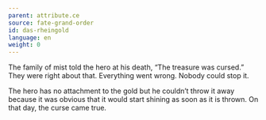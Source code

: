 ```yaml
---
parent: attribute.ce
source: fate-grand-order
id: das-rheingold
language: en
weight: 0
---
```


The family of mist told the hero at his death, “The treasure was cursed.”
They were right about that.
Everything went wrong.
Nobody could stop it.

The hero has no attachment to the gold but he couldn’t throw it away because it was obvious that it would start shining as soon as it is thrown. On that day, the curse came true.
